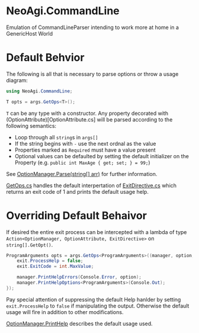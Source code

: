 NeoAgi.CommandLine
==================

Emulation of CommandLineParser intending to work more at home in a GenericHost World

Default Behvior
===============

The following is all that is necessary to parse options or throw a usage diagram:

```csharp
using NeoAgi.CommandLine;

T opts = args.GetOps<T>();
```

`T` can be any type with a constructor.  Any property decorated with (OptionAttribute)[OptionAttribute.cs] will be parsed according to the following semantics:

* Loop through all `string`s in `args[]`
* If the string begins with `-` use the next ordnal as the value
* Properties marked as `Required` must have a value present
* Optional values can be defaulted by setting the default initializer on the Property (e.g. `public int MaxAge { get; set; } = 99;`)

See [OptionManager.Parse(string[] arr)](OptionManager.cs#L15) for further information.

[GetOps.cs](GetOps.cs) handles the default interpertation of [ExitDirective.cs](ExitDirective.cs) which returns an exit code of 1 and prints the default usage help.

Overriding Default Behaivor
===========================

If desired the entire exit process can be intercepted with a lambda of type `Action<OptionManager, OptionAttribute, ExitDirective>` on `string[].GetOpt()`.  

```csharp
ProgramArguments opts = args.GetOps<ProgramArguments>((manager, option, exit) => {
    exit.ProcessHelp = false;
    exit.ExitCode = int.MaxValue;

    manager.PrintHelpErrors(Console.Error, option);
    manager.PrintHelpOptions<ProgramArguments>(Console.Out);
});
```

Pay special attention of suppressing the default Help hanlder by setting `exit.ProcessHelp` to `false` if manipulating the output.  Otherwise the default usage will fire in addition to other modifications.  

[OptionManager.PrintHelp<T>](OptionManager.cs#L61) describes the default usage used.